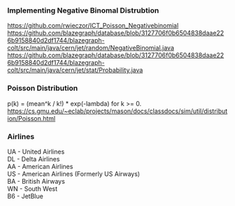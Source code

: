 




### Implementing Negative Binomal Distrubtion
https://github.com/rwieczor/ICT_Poisson_Negativebinomial
https://github.com/blazegraph/database/blob/3127706f0b6504838daae226b9158840d2df1744/blazegraph-colt/src/main/java/cern/jet/random/NegativeBinomial.java
https://github.com/blazegraph/database/blob/3127706f0b6504838daae226b9158840d2df1744/blazegraph-colt/src/main/java/cern/jet/stat/Probability.java

### Poisson Distribution
p(k) = (mean^k / k!) * exp(-lambda) for k >= 0.
https://cs.gmu.edu/~eclab/projects/mason/docs/classdocs/sim/util/distribution/Poisson.html

### Airlines

UA - United Airlines  
DL - Delta Airlines  
AA - American Airlines  
US - American Airlines (Formerly US Airways)  
BA - British Airways  
WN - South West  
B6 - JetBlue  
  

